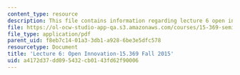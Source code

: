 ```yaml
---
content_type: resource
description: This file contains information regarding lecture 6 open innovation.
file: https://ol-ocw-studio-app-qa.s3.amazonaws.com/courses/15-369-seminar-in-corporate-entrepreneurship-fall-2015/a4172d37dd095432cb0143fd62f90006_MIT15_369F15_Lecture6.pdf
file_type: application/pdf
parent_uid: f8eb7c14-01a3-3db1-a928-6be3e5dfc578
resourcetype: Document
title: 'Lecture 6: Open Innovation-15.369 Fall 2015'
uid: a4172d37-dd09-5432-cb01-43fd62f90006
---
```

